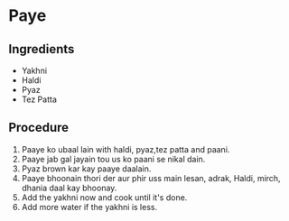 # Paye

## Ingredients
* Yakhni
* Haldi
* Pyaz
* Tez Patta

## Procedure
1. Paaye ko ubaal lain with haldi, pyaz,tez patta and paani. 
2. Paaye jab gal jayain tou us ko paani se nikal dain.
3. Pyaz brown kar kay paaye daalain.
4. Paaye bhoonain thori der aur phir uss main lesan, adrak, Haldi, mirch, dhania daal kay bhoonay.
5. Add the yakhni now and cook until it's done. 
6. Add more water if the yakhni is less.
